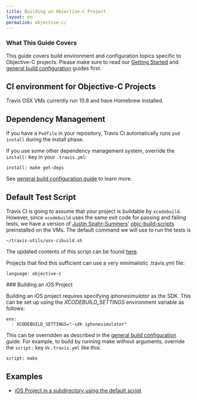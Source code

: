 ```yaml
---
title: Building an Objective-C Project
layout: en
permalink: objective-c/
---
```


### What This Guide Covers

This guide covers build environment and configuration topics specific to Objective-C projects. Please make sure to read our [Getting Started](/docs/user/getting-started/) and [general build configuration](/docs/user/build-configuration/) guides first.

## CI environment for Objective-C Projects

Travis OSX VMs currently run 10.8 and have Homebrew installed.

## Dependency Management

If you have a `Podfile` in your repository, Travis CI automatically runs `pod install` during the install phase.

If you use some other dependency management system, override the `install:` key in your `.travis.yml`:

    install: make get-deps

See [general build configuration guide](/docs/user/build-configuration/) to learn more.

## Default Test Script

Travis CI is going to assume that your project is buildable by `xcodebuild`. However, since `xcodebuild` uses the same exit code for passing and failing tests, we have a version of [Justin Spahr-Summers](https://github.com/jspahrsummers)' [objc-build-scripts](https://github.com/jspahrsummers/objc-build-scripts) preinstalled on the VMs. The default command we will use to run the tests is

    ~/travis-utils/osx-cibuild.sh

The updated contents of this script can be found [here](https://github.com/travis-ci/travis-cookbooks/blob/osx/ci_environment/travis_build_environment/files/default/ci_user/travis-utils/osx-cibuild.sh).

Projects that find this sufficient can use a very minimalistic .travis.yml file:

    language: objective-c

### Building an iOS Project

Building an iOS project requires specifying *iphonesimulator* as the SDK. This can be set up using the *XCODEBUILD_SETTINGS* environment variable as follows:

    env:
      - XCODEBUILD_SETTINGS="-sdk iphonesimulator"

This can be overridden as described in the [general build configuration](/docs/user/build-configuration/) guide. For example, to build by running make without arguments, override the `script:` key in `.travis.yml` like this:

    script: make

## Examples

* [iOS Project in a subdirectory using the default script](https://github.com/Hecktorzr/TravisTest/blob/master/.travis.yml)
